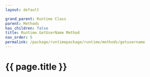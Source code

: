 ```yaml
---
layout: default

grand_parent: Runtime Class
parent: Methods
has_children: false
title: Runtime.GetUserName Method
nav_order: 5
permalink: /package/runtimepackage/runtime/methods/getusername
---
```

# {{ page.title }}